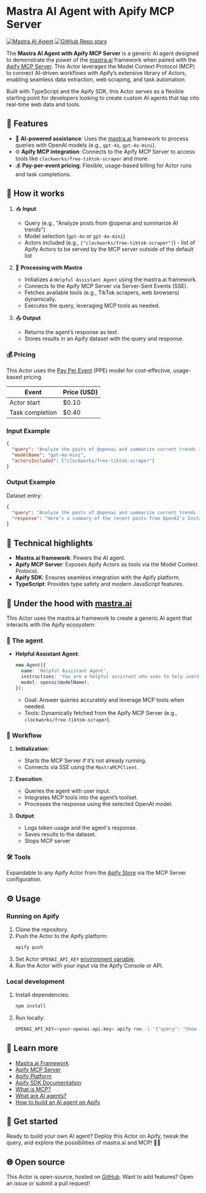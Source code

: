 # Mastra AI Agent with Apify MCP Server

[![Mastra AI Agent](https://apify.com/actor-badge?actor=jakub.kopecky/actor-mastra-mcp-agent)](https://apify.com/jakub.kopecky/actor-mastra-mcp-agent)
[![GitHub Repo stars](https://img.shields.io/github/stars/apify/actor-mastra-mcp-agent)](https://github.com/apify/actor-mastra-mcp-agent/stargazers)

The **Mastra AI Agent with Apify MCP Server** is a generic AI agent designed to demonstrate the power of the [mastra.ai](https://mastra.ai/) framework when paired with the [Apify MCP Server](https://apify.com/apify/actors-mcp-server). This Actor leverages the Model Context Protocol (MCP) to connect AI-driven workflows with Apify’s extensive library of Actors, enabling seamless data extraction, web scraping, and task automation.

Built with TypeScript and the Apify SDK, this Actor serves as a flexible starting point for developers looking to create custom AI agents that tap into real-time web data and tools.

## 🎯 Features

- 🤖 **AI-powered assistance**: Uses the [mastra.ai](https://mastra.ai/) framework to process queries with OpenAI models (e.g., `gpt-4o`, `gpt-4o-mini`).
- 🌐 **Apify MCP integration**: Connects to the Apify MCP Server to access tools like `clockworks/free-tiktok-scraper` and more.
- 💰 **Pay-per-event pricing**: Flexible, usage-based billing for Actor runs and task completions.

## 🔄 How it works

1. 📥 **Input**
   - Query (e.g., "Analyze posts from @openai and summarize AI trends")
   - Model selection (`gpt-4o` or `gpt-4o-mini`)
   - Actors included (e.g., `["clockworks/free-tiktok-scraper"]`) - list of Apify Actors to be served by the MCP server outside of the default list

2. 🤖 **Processing with Mastra**
   - Initializes a `Helpful Assistant Agent` using the mastra.ai framework.
   - Connects to the Apify MCP Server via Server-Sent Events (SSE).
   - Fetches available tools (e.g., TikTok scrapers, web browsers) dynamically.
   - Executes the query, leveraging MCP tools as needed.

3. 📤 **Output**
   - Returns the agent’s response as text.
   - Stores results in an Apify dataset with the query and response.

### 💰 Pricing

This Actor uses the [Pay Per Event](https://docs.apify.com/platform/actors/publishing/monetize#pay-per-event-pricing-model) (PPE) model for cost-effective, usage-based pricing.

| Event                  | Price (USD) |
|------------------------|-------------|
| Actor start            | $0.10       |
| Task completion        | $0.40       |

### Input Example

```json
{
  "query": "Analyze the posts of @openai and summarize current trends in AI.",
  "modelName": "gpt-4o-mini",
  "actorsIncluded": ["clockworks/free-tiktok-scraper"]
}
```

### Output Example

Dataset entry:
```json
{
  "query": "Analyze the posts of @openai and summarize current trends in AI.",
  "response": "Here’s a summary of the recent posts from OpenAI's Instagram account, highlighting current trends in AI..."
}
```

## 🔧 Technical highlights

- **Mastra.ai framework**: Powers the AI agent.
- **Apify MCP Server**: Exposes Apify Actors as tools via the Model Context Protocol.
- **Apify SDK**: Ensures seamless integration with the Apify platform.
- **TypeScript**: Provides type safety and modern JavaScript features.

## 🤖 Under the hood with [mastra.ai](https://mastra.ai/)

This Actor uses the mastra.ai framework to create a generic AI agent that interacts with the Apify ecosystem:

### 👤 The agent

- **Helpful Assistant Agent**:
  ```typescript
  new Agent({
    name: 'Helpful Assistant Agent',
    instructions: 'You are a helpful assistant who aims to help users with their questions and tasks.',
    model: openai(modelName),
  });
  ```
  - Goal: Answer queries accurately and leverage MCP tools when needed.
  - Tools: Dynamically fetched from the Apify MCP Server (e.g., `clockworks/free-tiktok-scraper`).

### 🔄 Workflow

1. **Initialization**:
   - Starts the MCP Server if it’s not already running.
   - Connects via SSE using the `MastraMCPClient`.

2. **Execution**:
   - Queries the agent with user input.
   - Integrates MCP tools into the agent’s toolset.
   - Processes the response using the selected OpenAI model.

3. **Output**:
   - Logs token usage and the agent's response.
   - Saves results to the dataset.
   - Stops MCP server

### 🛠️ Tools

Expandable to any Apify Actor from the [Apify Store](https://apify.com/store) via the MCP Server configuration.

## ⚙️ Usage

### Running on Apify

1. Clone the repository.
2. Push the Actor to the Apify platform:
   ```bash
   apify push
   ```
3. Set Actor `OPENAI_API_KEY` [environment variable](https://docs.apify.com/platform/actors/development/programming-interface/environment-variables#custom-environment-variables).
4. Run the Actor with your input via the Apify Console or API.

### Local development

1. Install dependencies:
   ```bash
   npm install
   ```
2. Run locally:
   ```bash
   OPENAI_API_KEY=<your-openai-api-key> apify run -i '{"query": "Show me latest post from @openai TikTok profile", "actorsIncluded": ["clockworks/free-tiktok-scraper"]}'
   ```

## 📖 Learn more

- [Mastra.ai Framework](https://mastra.ai/)
- [Apify MCP Server](https://apify.com/apify/actors-mcp-server)
- [Apify Platform](https://apify.com)
- [Apify SDK Documentation](https://docs.apify.com/sdk/js)
- [What is MCP?](https://blog.apify.com/what-is-model-context-protocol/)
- [What are AI agents?](https://blog.apify.com/what-are-ai-agents/)
- [How to build an AI agent on Apify](https://blog.apify.com/how-to-build-an-ai-agent/)

## 🚀 Get started

Ready to build your own AI agent? Deploy this Actor on Apify, tweak the query, and explore the possibilities of mastra.ai and MCP! 🤖✨

## 🌐 Open source

This Actor is open-source, hosted on [GitHub](https://github.com/apify/actor-mastra-mcp-agent). Want to add features? Open an issue or submit a pull request!
